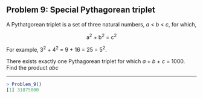 ## Problem 9: Special Pythagorean triplet

A Pythatgorean triplet is a set of three natural numbers, *a* < *b* < *c*, for which,
<p align="center">a<sup>2</sup> + b<sup>2</sup> = c<sup>2</sup></p>

For example, 3<sup>2</sup> + 4<sup>2</sup> = 9 + 16 = 25 = 5<sup>2</sup>.

There exists exactly one Pythagorean triplet for which *a* + *b* + *c* = 1000. 
<br>Find the product *abc*


---

```R
> Problem_9()
[1] 31875000
```
